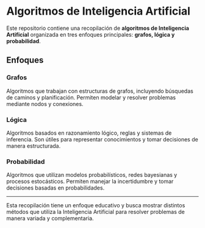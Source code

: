 # Algoritmos de Inteligencia Artificial

Este repositorio contiene una recopilación de **algoritmos de Inteligencia Artificial** organizada en tres enfoques principales: **grafos, lógica y probabilidad**.  

## Enfoques

### Grafos
Algoritmos que trabajan con estructuras de grafos, incluyendo búsquedas de caminos y planificación. Permiten modelar y resolver problemas mediante nodos y conexiones.

### Lógica
Algoritmos basados en razonamiento lógico, reglas y sistemas de inferencia. Son útiles para representar conocimientos y tomar decisiones de manera estructurada.

### Probabilidad
Algoritmos que utilizan modelos probabilísticos, redes bayesianas y procesos estocásticos. Permiten manejar la incertidumbre y tomar decisiones basadas en probabilidades.

---

Esta recopilación tiene un enfoque educativo y busca mostrar distintos métodos que utiliza la Inteligencia Artificial para resolver problemas de manera variada y complementaria.
